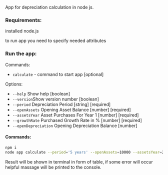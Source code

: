 App for depreciation calculation in node js.

### Requirements:

installed node.js

to run app you need to specify needed attributes 

### Run the app:
Commands:
- `calculate` - command to  start app [optional]

Options:
-  `--help` Show help  [boolean]
- `--version`Show version number [boolean]
-  `--period` Depreciation Period [string] [required]
-  `--openAssets` Opening Asset Balance  [number] [required]
-  `--assetsYear` Asset Purchases For Year 1 [number] [required]
-  `--growthRate` Purchased Growth Rate in % [number] [required]
-  `--openDepreciation`  Opening Depreciation Balance [number]


#### Commands:
```bash 
npm i 
node app calculate --period='5 years' --openAssets=10000 --assetsYear=2000 --growthRate=5
```

Result will be shown in terminal in form of table, if some error will occur
 helpful massage will be printed to the console.
